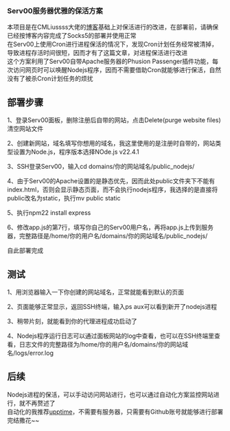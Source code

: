 ### Serv00服务器优雅的保活方案
本项目是在CMLiussss大佬的[博客](https://blog.cmliussss.com/p/Serv00-Socks5/)基础上对保活进行的改进，在部署前，请确保已经按博客内容完成了Socks5的部署并使用正常<br>
在Serv00上使用Cron进行进程保活的情况下，发现Cron计划任务经常被清掉，导致进程存活时间很短，因而才有了这篇文章，对进程保活进行改进<br>
这个方案利用了Serv00自带Apache服务器的Phusion Passenger插件功能，每次访问网页时可以唤醒Nodejs程序，因而不需要借助Cron就能够进行保活，自然没有了被杀Cron计划任务的烦扰<br>

## 部署步骤
1、登录Serv00面板，删除注册后自带的网站，点击Delete(purge website files)清空网站文件

2、创建新网站，域名填写你想用的域名，我这里使用的是注册时自带的，网站类型设置为Node.js，程序版本选择NOde.js v22.4.1

3、SSH登录Serv00，输入cd domains/你的网站域名/public_nodejs/

4、由于Serv00的Apache设置的是静态优先，因而此处public文件夹下不能有index.html，否则会显示静态页面，而不会执行nodejs程序，我选择的是直接将public改名为static，执行mv public static

5、执行npm22 install express

6、修改app.js的第7行，填写你自己的Serv00用户名，再将app.js上传到服务器，完整路径是/home/你的用户名/domains/你的网站域名/public_nodejs/

自此部署完成

## 测试
1、用浏览器输入一下你创建的网站域名，正常就能看到默认的页面

2、页面能够正常显示，返回SSH终端，输入ps aux可以看到新开了nodejs进程

3、稍带片刻，就能看到你的代理进程成功启动了

4、Nodejs程序运行日志可以通过面板网站的log中查看，也可以在SSH终端里查看，日志文件的完整路径为/home/你的用户名/domains/你的网站域名/logs/error.log

## 后续
Nodejs进程的保活，可以手动访问网站进行，也可以通过自动化方案监控网站进行，就不再赘述了<br>
自动化的我推荐[upptime](https://github.com/upptime/upptime)，不需要有服务器，只需要有Github账号就能够进行部署<br>
完结撒花~~
